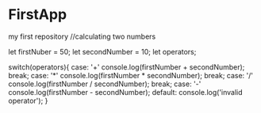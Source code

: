 # FirstApp
my first repository
//calculating two numbers

let firstNuber = 50;
let secondNumber = 10;
let operators;

switch(operators){
case: '+'
  console.log(firstNumber + secondNumber);
  break;
  case: '*'
    console.log(firstNumber * secondNumber);
    break;
  case: '/'
    console.log(firstNumber / secondNumber);
    break;
  case: '-'
  console.log(firstNumber - secondNumber);
  default:
  console.log('invalid operator');
}
